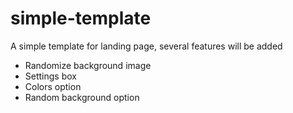 # simple-template
A simple template for landing page, several features will be added

* Randomize background image
* Settings box
* Colors option
* Random background option